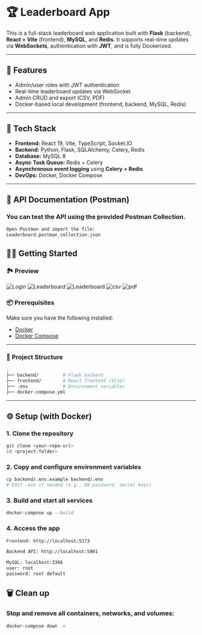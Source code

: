 # 🏆 Leaderboard App

This is a full-stack leaderboard web application built with **Flask** (backend), **React + Vite** (frontend), **MySQL**, and **Redis**. It supports real-time updates via **WebSockets**, authentication with **JWT**, and is fully Dockerized.

---

## 🚀 Features

- Admin/user roles with JWT authentication
- Real-time leaderboard updates via WebSocket
- Admin CRUD and export (CSV, PDF)
- Docker-based local development (frontend, backend, MySQL, Redis)

---

## 🧰 Tech Stack

- **Frontend:** React 19, Vite, TypeScript, Socket.IO
- **Backend:** Python, Flask, SQLAlchemy, Celery, Redis
- **Database:** MySQL 8
- **Async Task Queue:** Redis + Celery
- **Asynchronous event logging** using **Celery + Redis**
- **DevOps:** Docker, Docker Compose

---

## 📮 API Documentation (Postman)
### You can test the API using the provided Postman Collection.

```bash
Open Postman and import the file:
Leaderboard.postman_collection.json
```

## 🧑‍💻 Getting Started

### 🏞️ Preview
![Login](public/login.jpg)
![Leaderboard](public/admin-leaderboard.jpg)
![Leaderboard](public/leaderboard.jpg)
![csv](public/csv.jpg)
![pdf](public/pdf.jpg)

### 📦 Prerequisites

Make sure you have the following installed:

- [Docker](https://www.docker.com/)
- [Docker Compose](https://docs.docker.com/compose/)

---

### 📁 Project Structure

```bash
.
├── backend/         # Flask backend
├── frontend/        # React frontend (Vite)
├── .env             # Environment variables
├── docker-compose.yml
```

---
## ⚙️ Setup (with Docker)
### 1. Clone the repository
```bash
git clone <your-repo-url>
cd <project-folder>
```

### 2. Copy and configure environment variables
```bash
cp backend/.env.example backend/.env
# Edit .env if needed (e.g., DB password, secret keys)
```

### 3. Build and start all services
```bash
docker-compose up --build
```

### 4. Access the app
```bash
Frontend: http://localhost:5173

Backend API: http://localhost:5001

MySQL: localhost:3306
user: root
password: root default
```

## 🗑 Clean up
### Stop and remove all containers, networks, and volumes:
```bash
docker-compose down -v
```